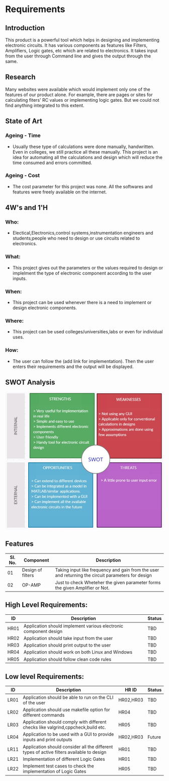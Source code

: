 # Requirements
## Introduction
This product is a powerful tool which helps in designing and implementing electronic circuits. It has various components as features like Filters, Amplifiers, Logic gates, etc which are related to electronics. It takes input from the user through Command line and gives the output through the same.

## Research
Many websites were available which would implement only one of the features of our product alone. For example, there are pages or sites for calculating fiters' RC values or implementing logic gates. But we could not find anything integrated to this extent.

## State of Art
### Ageing - Time
 * Usually these type of calculations were done manually, handwritten. Even in colleges, we still practice all these manually. This project is an idea for automating all the calculations and design which will reduce the time consumed and errors committed.
### Ageing - Cost
 * The cost parameter for this project was none. All the softwares and features were freely available on the internet.
 
## 4W&#39;s and 1&#39;H

### Who:
 * Electical,Electronics,control systems,instrumentation engineers and students;people who need to design or use circuits related to electronics.

### What:
 * This project gives out the parameters or the values required to design or implelment the type of electronic component according to the user inputs. 

### When:
 * This project can be used whenever there is a need to implement or design electronic components.

### Where:
 * This project can be used colleges/universities,labs or even for individual uses.

### How:
 * The user can follow the (add link for implementation). Then the user enters their requirements and the output will be displayed.

## SWOT Analysis
![SWOT ANALYSIS](https://github.com/TanmayBhilkar/SDLC_AUG_TEAM_7/blob/main/1_Requirements/SWOT.jpg)


## Features
| Sl. No. | Component | Description |
| ------- | ----------- | ------------- |
| 01 | Design of filters | Taking input like frequency and gain from the user and returning the circuit parameters for design | 
| 02 | OP-AMP |Just to check Wheteher the given parameter forms the given Amplifier or Not.|

## High Level Requirements: 
| ID | Description | Status |
| ----- | ----------- | ------- |
| HR01 | Application should implement various electronic component design | TBD |
| HR02 | Application should take input from the user | TBD |
| HR03 | Application should print output to the user | TBD |
| HR04 | Application should work on both Linux and Windows | TBD |
| HR05 | Application should follow clean code rules | TBD |

##  Low level Requirements:
 
| ID | Description | HR ID | Status |
| ------ | --------- | ------ | ----- |
| LR01 | Application should be able to run on the CLI of the user | HR02,HR03 | TBD |
| LR02 | Application should use makefile option for different commands | HR04 | TBD |
| LR03 | Application should comply with different checks like valgrind,cppcheck,build etc. | HR05 | TBD |
| LR04 | Application to be used with a GUI to provide inputs and print outputs | HR02,HR03 | Future |
| LR11 | Application should consider all the different types of active filters available to design | HR01 | TBD |
| LR21 | Implementation of different Logic Gates | HR01 | TBD |
| LR22 | Implement test cases to check the implementation of Logic Gates | HR05 | TBD |
